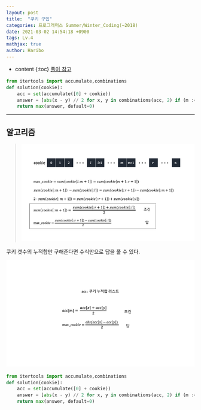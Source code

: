 ```yaml
---
layout: post
title:  "쿠키 구입"
categories: 프로그래머스 Summer/Winter_Coding(~2018)
date: 2021-03-02 14:54:18 +0900
tags: Lv.4
mathjax: true
author: Haribo
---
```


* content
{:toc}
[풀이 참고](http://www.teferi.net/ps/problems/programmers/49995)

```python
from itertools import accumulate,combinations
def solution(cookie):
    acc = set(accumulate([0] + cookie))
    answer = [abs(x - y) // 2 for x, y in combinations(acc, 2) if (m := x + y) % 2 == 0 and m // 2 in acc]
    return max(answer, default=0)
```

---









## 알고리즘

> ![](/images/cookie/algorithm.png)

쿠키 갯수의 누적합만 구해준다면 수식만으로 답을 풀 수 있다.

![](/images/cookie/ans.png)

```python
from itertools import accumulate,combinations
def solution(cookie):
    acc = set(accumulate([0] + cookie))
    answer = [abs(x - y) // 2 for x, y in combinations(acc, 2) if (m := x + y) % 2 == 0 and m // 2 in acc]
    return max(answer, default=0)
```

